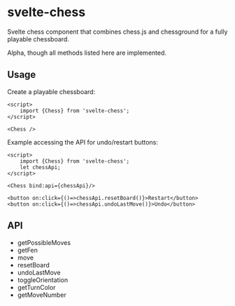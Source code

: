# svelte-chess

Svelte chess component that combines chess.js and chessground for a fully playable chessboard.

Alpha, though all methods listed here are implemented.

## Usage

Create a playable chessboard:

    <script>
        import {Chess} from 'svelte-chess';
    </script>    

    <Chess />

Example accessing the API for undo/restart buttons:

    <script>
        import {Chess} from 'svelte-chess';
        let chessApi;
    </script>    

    <Chess bind:api={chessApi}/>

    <button on:click={()=>chessApi.resetBoard()}>Restart</button>
    <button on:click={()=>chessApi.undoLastMove()}>Undo</button>

## API

* getPossibleMoves
* getFen
* move
* resetBoard
* undoLastMove
* toggleOrientation
* getTurnColor
* getMoveNumber

